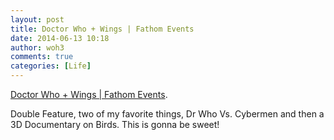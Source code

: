 ```yaml
---
layout: post
title: Doctor Who + Wings | Fathom Events
date: 2014-06-13 10:18
author: woh3
comments: true
categories: [Life]
---
```

<a href="http://www.fathomevents.com/event/doctor-who-and-wings">Doctor Who + Wings | Fathom Events</a>.

Double Feature, two of my favorite things, Dr Who Vs. Cybermen and then a 3D Documentary on Birds. This is gonna be sweet!
